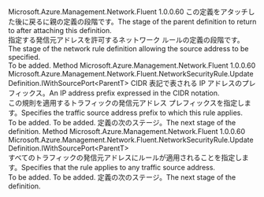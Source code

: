 <Type Name="IWithSourceAddress&lt;ParentT&gt;" FullName="Microsoft.Azure.Management.Network.Fluent.NetworkSecurityRule.UpdateDefinition.IWithSourceAddress&lt;ParentT&gt;">
  <TypeSignature Language="C#" Value="public interface IWithSourceAddress&lt;ParentT&gt;" />
  <TypeSignature Language="ILAsm" Value=".class public interface auto ansi abstract IWithSourceAddress`1&lt;ParentT&gt;" />
  <TypeSignature Language="DocId" Value="T:Microsoft.Azure.Management.Network.Fluent.NetworkSecurityRule.UpdateDefinition.IWithSourceAddress`1" />
  <TypeSignature Language="VB.NET" Value="Public Interface IWithSourceAddress(Of ParentT)" />
  <TypeSignature Language="F#" Value="type IWithSourceAddress&lt;'ParentT&gt; = interface" />
  <AssemblyInfo>
    <AssemblyName>Microsoft.Azure.Management.Network.Fluent</AssemblyName>
    <AssemblyVersion>1.0.0.60</AssemblyVersion>
  </AssemblyInfo>
  <TypeParameters>
    <TypeParameter Name="ParentT" />
  </TypeParameters>
  <Interfaces />
  <Docs>
    <typeparam name="ParentT"><span data-ttu-id="878c5-101">この定義をアタッチした後に戻るに親の定義の段階です。</span><span class="sxs-lookup"><span data-stu-id="878c5-101">The stage of the parent definition to return to after attaching this definition.</span></span></typeparam>
    <summary>
            <span data-ttu-id="878c5-102">指定する発信元アドレスを許可するネットワーク ルールの定義の段階です。</span><span class="sxs-lookup"><span data-stu-id="878c5-102">The stage of the network rule definition allowing the source address to be specified.</span></span>
            </summary>
    <remarks>To be added.</remarks>
  </Docs>
  <Members>
    <Member MemberName="FromAddress">
      <MemberSignature Language="C#" Value="public Microsoft.Azure.Management.Network.Fluent.NetworkSecurityRule.UpdateDefinition.IWithSourcePort&lt;ParentT&gt; FromAddress (string cidr);" />
      <MemberSignature Language="ILAsm" Value=".method public hidebysig newslot virtual instance class Microsoft.Azure.Management.Network.Fluent.NetworkSecurityRule.UpdateDefinition.IWithSourcePort`1&lt;!ParentT&gt; FromAddress(string cidr) cil managed" />
      <MemberSignature Language="DocId" Value="M:Microsoft.Azure.Management.Network.Fluent.NetworkSecurityRule.UpdateDefinition.IWithSourceAddress`1.FromAddress(System.String)" />
      <MemberSignature Language="VB.NET" Value="Public Function FromAddress (cidr As String) As IWithSourcePort(Of ParentT)" />
      <MemberSignature Language="F#" Value="abstract member FromAddress : string -&gt; Microsoft.Azure.Management.Network.Fluent.NetworkSecurityRule.UpdateDefinition.IWithSourcePort&lt;'ParentT&gt;" Usage="iWithSourceAddress.FromAddress cidr" />
      <MemberType>Method</MemberType>
      <AssemblyInfo>
        <AssemblyName>Microsoft.Azure.Management.Network.Fluent</AssemblyName>
        <AssemblyVersion>1.0.0.60</AssemblyVersion>
      </AssemblyInfo>
      <ReturnValue>
        <ReturnType>Microsoft.Azure.Management.Network.Fluent.NetworkSecurityRule.UpdateDefinition.IWithSourcePort&lt;ParentT&gt;</ReturnType>
      </ReturnValue>
      <Parameters>
        <Parameter Name="cidr" Type="System.String" />
      </Parameters>
      <Docs>
        <param name="cidr"><span data-ttu-id="878c5-103">CIDR 表記で表される IP アドレスのプレフィックス。</span><span class="sxs-lookup"><span data-stu-id="878c5-103">An IP address prefix expressed in the CIDR notation.</span></span></param>
        <summary>
            <span data-ttu-id="878c5-104">この規則を適用するトラフィックの発信元アドレス プレフィックスを指定します。</span><span class="sxs-lookup"><span data-stu-id="878c5-104">Specifies the traffic source address prefix to which this rule applies.</span></span>
            </summary>
        <returns>To be added.</returns>
        <remarks>To be added.</remarks>
        <return><span data-ttu-id="878c5-105">定義の次のステージ。</span><span class="sxs-lookup"><span data-stu-id="878c5-105">The next stage of the definition.</span></span></return>
      </Docs>
    </Member>
    <Member MemberName="FromAnyAddress">
      <MemberSignature Language="C#" Value="public Microsoft.Azure.Management.Network.Fluent.NetworkSecurityRule.UpdateDefinition.IWithSourcePort&lt;ParentT&gt; FromAnyAddress ();" />
      <MemberSignature Language="ILAsm" Value=".method public hidebysig newslot virtual instance class Microsoft.Azure.Management.Network.Fluent.NetworkSecurityRule.UpdateDefinition.IWithSourcePort`1&lt;!ParentT&gt; FromAnyAddress() cil managed" />
      <MemberSignature Language="DocId" Value="M:Microsoft.Azure.Management.Network.Fluent.NetworkSecurityRule.UpdateDefinition.IWithSourceAddress`1.FromAnyAddress" />
      <MemberSignature Language="VB.NET" Value="Public Function FromAnyAddress () As IWithSourcePort(Of ParentT)" />
      <MemberSignature Language="F#" Value="abstract member FromAnyAddress : unit -&gt; Microsoft.Azure.Management.Network.Fluent.NetworkSecurityRule.UpdateDefinition.IWithSourcePort&lt;'ParentT&gt;" Usage="iWithSourceAddress.FromAnyAddress " />
      <MemberType>Method</MemberType>
      <AssemblyInfo>
        <AssemblyName>Microsoft.Azure.Management.Network.Fluent</AssemblyName>
        <AssemblyVersion>1.0.0.60</AssemblyVersion>
      </AssemblyInfo>
      <ReturnValue>
        <ReturnType>Microsoft.Azure.Management.Network.Fluent.NetworkSecurityRule.UpdateDefinition.IWithSourcePort&lt;ParentT&gt;</ReturnType>
      </ReturnValue>
      <Parameters />
      <Docs>
        <summary>
            <span data-ttu-id="878c5-106">すべてのトラフィックの発信元アドレスにルールが適用されることを指定します。</span><span class="sxs-lookup"><span data-stu-id="878c5-106">Specifies that the rule applies to any traffic source address.</span></span>
            </summary>
        <returns>To be added.</returns>
        <remarks>To be added.</remarks>
        <return><span data-ttu-id="878c5-107">定義の次のステージ。</span><span class="sxs-lookup"><span data-stu-id="878c5-107">The next stage of the definition.</span></span></return>
      </Docs>
    </Member>
  </Members>
</Type>